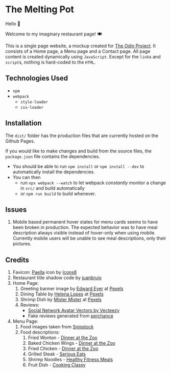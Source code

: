 <!-- @format -->

# The Melting Pot

Hello 👋

Welcome to my imaginary restaurant page! 🍽

This is a single page website, a mockup created for [The Odin Project](https://www.theodinproject.com).
It consists of a Home page, a Menu page and a Contact page. All page content is created dynamically using `JavaScript`. Except for the `link`s and `script`s, nothing is hard-coded to the `HTML`.

## Technologies Used

- `npm`
- `webpack`
  - `style-loader`
  - `css-loader`

## Installation
The `dist/` folder has the production files that are currently hosted on the Github Pages.

If you would like to make changes and build from the source files, the `package.json` file contains the dependencies. 
  - You should be able to run `npm install` or `npm install --dev` to automatically install the dependencies. 
  - You can then
    - run `npx webpack --watch` to let webpack *constantly* monitor a change in `src/` and build automatically 
    - or `npm run build` to build whenever.

## Issues
1. Mobile based permanent hover states for menu cards seems to have been broken in production. The expected behavior was to have meal description always visible instead of hover-only when using mobile. Currently mobile users will be unable to see meal descriptions, only their pictures.

## Credits

1. Favicon: <a target="_blank" href="https://icons8.com/icon/97309/paella">Paella</a> icon by <a target="_blank" href="https://icons8.com">Icons8</a>
2. Restaurant title shadow code by [juanbrujo](https://codepen.io/juanbrujo)
3. Home Page:
    1) Greeting banner image by [Edward Eyer](https://www.pexels.com/photo/interior-design-of-an-empty-restaurant-2923034/) at [Pexels](https://www.pexels.com/)
    2) Dining Table by [Helena Lopes](https://www.pexels.com/photo/people-drinking-liquor-and-talking-on-dining-table-close-up-photo-696218/) at [Pexels](https://www.pexels.com/)
    3) Shrimp Dish by [Mister Mister](https://www.pexels.com/photo/shrimp-dish-3434523/) at [Pexels](https://www.pexels.com/)
    4) Reviews:
        - <a href="https://www.vecteezy.com/free-vector/social-network-avatar">Social Network Avatar Vectors by Vecteezy</a>
        - Fake reviews generated from [perchance](https://perchance.org/zomatoreviewgenerator)
4. Menu Page:
    1. Food images taken from [Snipstock](https://snipstock.com/)
    2. Food descriptions:
        1. Fried Wonton - [Dinner at the Zoo](https://www.dinneratthezoo.com/fried-wonton-recipe/)
        2. Baked Chicken Wings - [Dinner at the Zoo](https://www.dinneratthezoo.com/baked-chicken-wings/)
        3. Fried Chicken - [Dinner at the Zoo](https://www.dinneratthezoo.com/fried-chicken-wings/)
        4. Grilled Steak - [Serious Eats](https://www.seriouseats.com/food-lab-how-to-grill-steak-cuts-of-steak)
        5. Shrimp Noodles - [Healthy Fitness Meals](https://healthyfitnessmeals.com/shrimp-stir-fry-noodles/)
        6. Fruit Dish - [Cooking Classy](https://www.cookingclassy.com/honey-lime-rainbow-fruit-salad/)
